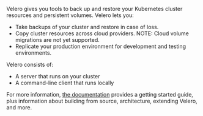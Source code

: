 Velero gives you tools to back up and restore your Kubernetes cluster resources and persistent volumes. Velero lets you:

- Take backups of your cluster and restore in case of loss.
- Copy cluster resources across cloud providers. NOTE: Cloud volume migrations are not yet supported.
- Replicate your production environment for development and testing environments.

Velero consists of:

- A server that runs on your cluster
- A command-line client that runs locally

For more information, [the documentation](https://velero.io/docs/v1.1.0/) provides a getting started guide, plus information about building from source, architecture, extending Velero, and more.

